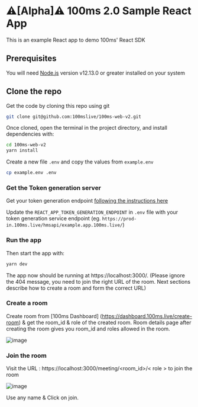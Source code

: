 # ⚠️[Alpha]⚠️ 100ms 2.0 Sample React App

This is an example React app to demo 100ms' React SDK

## Prerequisites

You will need [Node.js](https://nodejs.org) version v12.13.0 or greater installed on your system

## Clone the repo

Get the code by cloning this repo using git

```bash
git clone git@github.com:100mslive/100ms-web-v2.git
```

Once cloned, open the terminal in the project directory, and install dependencies with:

```bash
cd 100ms-web-v2
yarn install
```

Create a new file `.env` and copy the values from `example.env`

```bash
cp example.env .env
```


### Get the Token generation server

Get your token generation endpoint [following the instructions here](https://docs.100ms.live/v2/server-side/100ms-quickstart-app-server)

Update the `REACT_APP_TOKEN_GENERATION_ENDPOINT` in `.env` file with your token generation service endpoint (eg. `https://prod-in.100ms.live/hmsapi/example.app.100ms.live/`) 



### Run the app

Then start the app with:

```bash
yarn dev
```
The app now should be running at https://localhost:3000/. (Please ignore the 404 message, you need to join the right URL of the room. Next sections describe how to create a room and form the correct URL)


### Create a room

Create room from [100ms Dashboard] (https://dashboard.100ms.live/create-room) & get the room_id & role of the created room. Room details page after creating the room gives you room_id and roles allowed in the room.


![image](https://prod-apps-public.s3.ap-south-1.amazonaws.com/Screenshot+2021-06-26+at+5.52.50+PM.png) 



### Join the room

Visit the URL : https://localhost:3000/meeting/<room_id>/< role > to join the room


![image](https://user-images.githubusercontent.com/5078656/119534649-c60da000-bda4-11eb-9847-f283e2daa06f.png)
  
Use any name & Click on join. 




